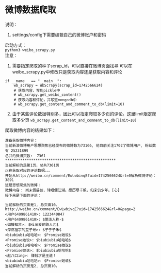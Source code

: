 # 微博数据爬取

说明：
1. settings/config下需要编辑自己的微博账户和密码

启动方式：   
`python3 weibo_scrapy.py`   
注意：
1. 需要指定爬取的种子scrap_id，可以直接在微博页面找寻
可以在weibo_scrapy.py中修改只是获取内容还是获取内容和评论
```
if __name__ == "__main__":
    wb_scrapy = WbScrapy(scrap_id=1742566624)
	# 获取内容，写到pickle中
    # wb_scrapy.get_weibo_content()
    # 获取内容和评论，并写道mongodb中
    # wb_scrapy.get_content_and_comment_to_db(limit=10)
```
2. 由于某些评论数据特别多，因此可以指定爬取多少页的评论。这里limit限定爬取多少页
`wb_scrapy.get_content_and_comment_to_db(limit=10)`

爬取微博内容的结果如下： 
```
准备获取微博内容：
当前新浪微博用户思想聚焦已经发布的微博数为73166, 他目前关注1702了微博用户, 粉丝数有 25231899
总共的微博页数:  7361
***************************************************
当前解析的是第1页，总共7361页
正在获取对应的评论数据。。。
开始从http://weibo.cn/comment/EwLwbivqE?uid=1742566624&rl=0解析微博评论：
3891
这是思想聚焦的微博：
微博内容： 尚未佩妥剑，转眼便江湖。愿历尽千帆，归来仍少年。[心] ​​​
接下来是下面的评论：

当前解析的页面是1, 总页面10。
http://weibo.cn/comment/EwLwbivqE?uid=1742566624&rl=0&page=2
<用户6409861410>: 1223440847
<用户6409861410>: $第柒人称-$
<如援知非>: $Hi亲爱的路人乙$
<深沉祖宗的玺子哥>: $子子子禾$
<biubiubiu哈哈哈>: $Promise她说$
<Promise她说>: $biubiubiu哈哈哈$
<biubiubiu哈哈哈>: $Promise她说$
<Promise她说>: $biubiubiu哈哈哈$
<赵八口ing>: 赚钱才是王道！
<biubiubiu哈哈哈>: $Promise她说$
当前解析的页面是2, 总页面10。
```